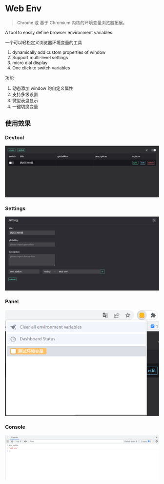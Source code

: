 # Web Env

> Chrome 或 基于 Chromium 内核的环境变量浏览器拓展。

A tool to easily define browser environment variables

一个可以轻松定义浏览器环境变量的工具

1. dynamically add custom properties of window
2. Support multi-level settings
3. micro dial display
4. One click to switch variables

功能

1. 动态添加 window 的自定义属性
2. 支持多级设置
3. 微型表盘显示
4. 一键切换变量

## 使用效果

### Devtool

![env_devtool](images/env_devtool.png)

### Settings

![env_set](images/env_set.png)

### Panel

![env_panel](images/env_panel.png)

### Console

![env_console](images/env_console.png)
